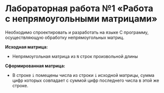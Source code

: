 # Лабораторная работа №1 «Работа с непрямоугольными матрицами»

Необходимо спроектировать и разработать на языке C программу, осуществляющую обработку непрямоугольных матриц.

**Исходная матрица:**

- Непрямоугольная матрица из `N` строк произвольной длины

**Сформированная матрица:**

- В строке `i` помещены числа из строки `i` исходной матрицы, сумма цифр которых совпадает с суммой цифр последнего
  числа в этой же строке.
